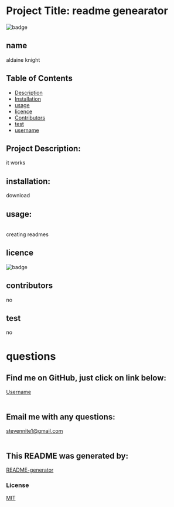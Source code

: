# Project Title: readme genearator<br />
![badge](https://img.shields.io/badge/license-MIT-brightgreen)
<br>


## name                                                    
aldaine knight
<br>



## Table of Contents
- [Description](#description)
- [Installation](#installation)
- [usage](#usage)
- [licence](#licence)
- [Contributors](#contributors)
- [test](#test)
- [username](#username)



## Project Description: 
  it works
  <br>


## installation:
  download
  <br>

## usage:
<br>
creating readmes

## licence
![badge](https://img.shields.io/badge/license-MIT-brightgreen)
<br>

## contributors
  no
  <br>


## test
no<br />

# questions<br />

## Find me on GitHub, just click on link below:
[Username](https://github.com/luvkil)<br />
<br />
 ## Email me with any questions: 
 stevennite1@gmail.com<br />
 <br />


## This README was generated by:
[README-generator](https://github.com/luvkil/my-readme-generator)



### License
[MIT](https://github.com/git/git-scm.com/blob/main/MIT-LICENSE.txt)


